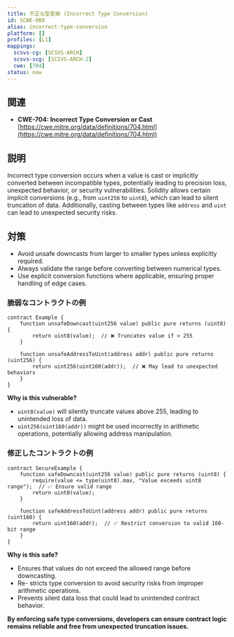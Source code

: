 ```yaml
---
title: 不正な型変換 (Incorrect Type Conversion)
id: SCWE-080
alias: incorrect-type-conversion
platform: []
profiles: [L1]
mappings:
  scsvs-cg: [SCSVS-ARCH]
  scsvs-scg: [SCSVS-ARCH-2]
  cwe: [704]
status: new
---
```


## 関連
- **CWE-704: Incorrect Type Conversion or Cast**
  [https://cwe.mitre.org/data/definitions/704.html](https://cwe.mitre.org/data/definitions/704.html)

## 説明
Incorrect type conversion occurs when a value is cast or implicitly converted between incompatible types, potentially leading to precision loss, unexpected behavior, or security vulnerabilities. Solidity allows certain implicit conversions (e.g., from `uint256` to `uint8`), which can lead to silent truncation of data. Additionally, casting between types like `address` and `uint` can lead to unexpected security risks.

## 対策
- Avoid unsafe downcasts from larger to smaller types unless explicitly required.  
- Always validate the range before converting between numerical types.  
- Use explicit conversion functions where applicable, ensuring proper handling of edge cases.  

### 脆弱なコントラクトの例
```solidity
contract Example {
    function unsafeDowncast(uint256 value) public pure returns (uint8) {
        return uint8(value);  // ❌ Truncates value if > 255
    }

    function unsafeAddressToUint(address addr) public pure returns (uint256) {
        return uint256(uint160(addr));  // ❌ May lead to unexpected behaviors
    }
}
```
**Why is this vulnerable?**

- `uint8(value)` will silently truncate values above 255, leading to unintended loss of data.
- `uint256(uint160(addr))` might be used incorrectly in arithmetic operations, potentially allowing address manipulation.

### 修正したコントラクトの例

```solidity
contract SecureExample {
    function safeDowncast(uint256 value) public pure returns (uint8) {
        require(value <= type(uint8).max, "Value exceeds uint8 range");  // ✅ Ensure valid range
        return uint8(value);
    }

    function safeAddressToUint(address addr) public pure returns (uint160) {
        return uint160(addr);  // ✅ Restrict conversion to valid 160-bit range
    }
}
```
**Why is this safe?**

- Ensures that values do not exceed the allowed range before downcasting.
- Re- stricts type conversion to avoid security risks from improper arithmetic operations.
- Prevents silent data loss that could lead to unintended contract behavior.

**By enforcing safe type conversions, developers can ensure contract logic remains reliable and free from unexpected truncation issues.**
